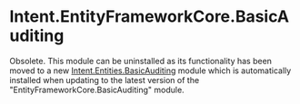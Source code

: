 # Intent.EntityFrameworkCore.BasicAuditing

Obsolete. This module can be uninstalled as its functionality has been moved to a new [Intent.Entities.BasicAuditing](../Intent.Modules.Entities.BasicAuditing/README.md) module which is automatically installed when updating to the latest version of the "EntityFrameworkCore.BasicAuditing" module.
